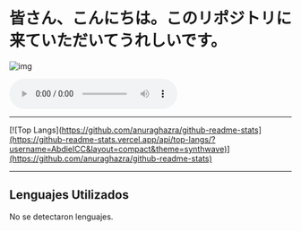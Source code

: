 # 皆さん、こんにちは。このリポジトリに来ていただいてうれしいです。
![img](https://preview.redd.it/4k-anime-wallpapers-v0-qrqk3cv5tepc1.jpg?width=1080&crop=smart&auto=webp&s=6945bea8b0a4e1e3bf9ff9d1127378e5a0c430cd)

<audio controls>
  <source src="https://github.com/AbdielCC/AbdielCC/blob/af9a5bfdf8de1c78440a22c86422e9607b88f039/Imagine-Dragons-Natural.mp3?raw=true" type="audio/mpeg">
  Tu navegador no soporta la etiqueta de audio.
</audio>

<!--
**AbdielCC/AbdielCC** is a ✨ _special_ ✨ repository because its `README.md` (this file) appears on your GitHub profile.

Here are some ideas to get you started:

- 🔭 I’m currently working on ...
- 🌱 I’m currently learning ...
- 👯 I’m looking to collaborate on ...
- 🤔 I’m looking for help with ...
- 💬 Ask me about ...
- 📫 How to reach me: ...
- 😄 Pronouns: ...
- ⚡ Fun fact: ...
-->

---

[![Top Langs](https://github.com/anuraghazra/github-readme-stats](https://github-readme-stats.vercel.app/api/top-langs/?username=AbdielCC&layout=compact&theme=synthwave)](https://github.com/anuraghazra/github-readme-stats)


---

## Lenguajes Utilizados
No se detectaron lenguajes.

